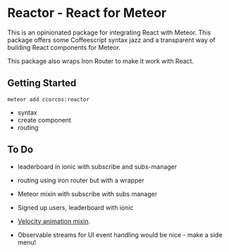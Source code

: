 # Reactor - React for Meteor

This is an opinionated package for integrating React with Meteor. This package offers some Coffeescript syntax jazz and a transparent way of building React components for Meteor.

This package also wraps Iron Router to make it work with React.

## Getting Started

    meteor add ccorcos:reactor

- syntax
- create component
- routing

## To Do


- leaderboard in ionic with subscribe and subs-manager
- routing using iron router but with a wrapper



- Meteor mixin with subscribe with subs manager
- Signed up users, leaderboard with ionic
- [Velocity animation mixin](https://gist.github.com/tkafka/0d94c6ec94297bb67091).
- Observable streams for UI event handling would be nice - make a side menu!
